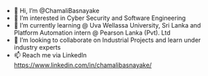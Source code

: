 - 👋 Hi, I’m @ChamaliBasnayake
- 👀 I’m interested in Cyber Security and Software Engineering
- 🌱 I’m currently learning @ Uva Wellassa University, Sri Lanka and Platform Automation intern @ Pearson Lanka (Pvt). Ltd
- 💞️ I’m looking to collaborate on Industrial Projects and learn under industry experts
- 📫 Reach me via LinkedIn https://www.linkedin.com/in/chamalibasnayake/
